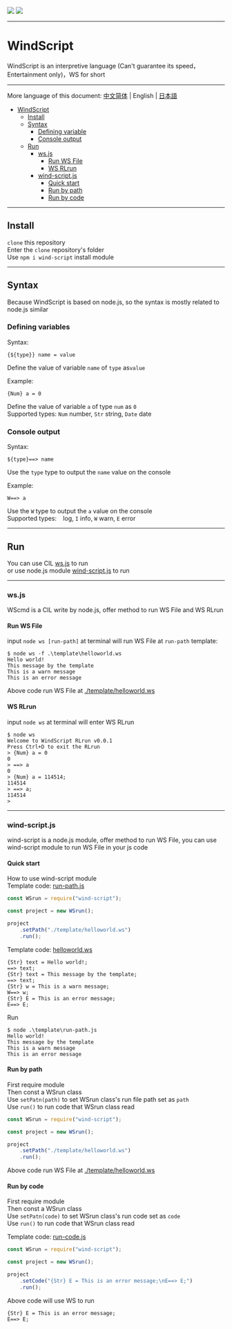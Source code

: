 [![](https://shields.io/badge/Slouchwind-WindScript-719fe3?logo=github&style=flat)](https://github.com/Slouchwind/WindScript "github") [![](https://shields.io/badge/wind--script-v0.1.1-719fe3?logo=npm&style=flat)](https://www.npmjs.com/package/wind-script "npm")

---

# WindScript

WindScript is an interpretive language (Can't guarantee its speed，Entertainment only)，WS for short

---

More language of this document: [中文简体](./README.md) | English | [日本語](./README_ja.md)  

- [WindScript](#windscript)
    - [Install](#install)
    - [Syntax](#syntax)
        - [Defining variable](#defining-variables)
        - [Console output](#console-output)
    - [Run](#run)
        - [ws.js](#wsjs)
            - [Run WS File](#run-ws-file)
            - [WS RLrun](#ws-rlrun)
        - [wind-script.js](#wind-scriptjs)
            - [Quick start](#quick-start)
            - [Run by path](#run-by-path)
            - [Run by code](#run-by-code)

---

## Install

`clone` this repository  
Enter the `clone` repository's folder  
Use `npm i wind-script` install module

---

## Syntax

Because WindScript is based on node.js, so the syntax is mostly related to node.js similar

### Defining variables

Syntax:
```windscript
{${type}} name = value
```
Define the value of variable `name` of `type` as` value `  
  
Example:
```windscript
{Num} a = 0
```
Define the value of variable `a` of type `num` as `0`  
Supported types: `Num` number, `Str` string, `Date` date

### Console output

Syntax:
```windscript
${type}==> name
```
Use the `type` type to output the `name` value on the console  
  
Example:
```windscript
W==> a
```
Use the `W` type to output the `a` value on the console  
Supported types: ` ` log, `I` info, `W` warn, `E` error

---

## Run

You can use CIL [ws.js](#wsjs) to run  
or use node.js module [wind-script.js](#wind-scriptjs) to run

---

### ws.js

WScmd is a CIL write by node.js, offer method to run WS File and WS RLrun

#### Run WS File

input `node ws [run-path]` at terminal will run WS File at `run-path` 
template: 

```console
$ node ws -f .\template\helloworld.ws
Hello world!
This message by the template
This is a warn message      
This is an error message 
```

Above code run WS File at [./template/helloworld.ws](./template/helloworld.ws)

#### WS RLrun

input `node ws` at terminal will enter WS RLrun
```console
$ node ws
Welcome to WindScript RLrun v0.0.1
Press Ctrl+D to exit the RLrun
> {Num} a = 0
0
> ==> a
0
> {Num} a = 114514;
114514
> ==> a;
114514
>
```

---

### wind-script.js

wind-script is a node.js module, offer method to run WS File, you can use wind-script module to run WS File in your js code

#### Quick start

How to use wind-script module  
Template code: [run-path.js](./template/run-path.js)

```js
const WSrun = require("wind-script");

const project = new WSrun();

project
    .setPath("./template/helloworld.ws")
    .run();
```

Template code: [helloworld.ws](./template/helloworld.ws)

```windscript
{Str} text = Hello world!;
==> text;
{Str} text = This message by the template;
==> text;
{Str} w = This is a warn message;
W==> w;
{Str} E = This is an error message;
E==> E;
```

Run

```console
$ node .\template\run-path.js
Hello world!
This message by the template
This is a warn message      
This is an error message
```

#### Run by path

First require module  
Then const a WSrun class  
Use `setPatn(path)` to set WSrun class's run file path set as `path`  
Use `run()` to run code that WSrun class read

```js
const WSrun = require("wind-script");

const project = new WSrun();

project
    .setPath("./template/helloworld.ws")
    .run();
```

Above code run WS File at [./template/helloworld.ws](./template/helloworld.ws)

#### Run by code

First require module  
Then const a WSrun class  
Use `setPatn(code)` to set WSrun class's run code set as `code`  
Use `run()` to run code that WSrun class read

Template code: [run-code.js](./template/run-code.js)
```js
const WSrun = require("wind-script");

const project = new WSrun();

project
    .setCode("{Str} E = This is an error message;\nE==> E;")
    .run();
```

Above code will use WS to run

```windscript
{Str} E = This is an error message;
E==> E;
```